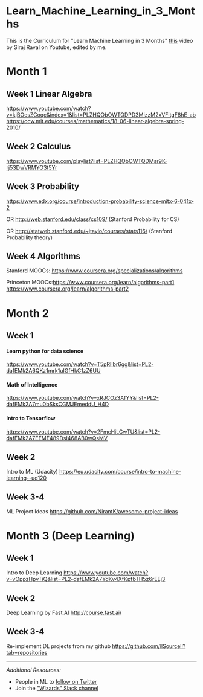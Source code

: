 # Learn_Machine_Learning_in_3_Months

This is the Curriculum for "Learn Machine Learning in 3 Months" [this](https://youtu.be/Cr6VqTRO1v0) video by Siraj Raval on Youtube, edited by me.

# Month 1

## Week 1 Linear Algebra
https://www.youtube.com/watch?v=kjBOesZCoqc&index=1&list=PLZHQObOWTQDPD3MizzM2xVFitgF8hE_ab
https://ocw.mit.edu/courses/mathematics/18-06-linear-algebra-spring-2010/
## Week 2 Calculus
https://www.youtube.com/playlist?list=PLZHQObOWTQDMsr9K-rj53DwVRMYO3t5Yr
## Week 3 Probability
https://www.edx.org/course/introduction-probability-science-mitx-6-041x-2

OR http://web.stanford.edu/class/cs109/ 
(Stanford Probability for CS)

OR http://statweb.stanford.edu/~jtaylo/courses/stats116/ 
(Stanford Probability theory)
## Week 4 Algorithms
Stanford MOOCs: https://www.coursera.org/specializations/algorithms

Princeton MOOCs:https://www.coursera.org/learn/algorithms-part1
                https://www.coursera.org/learn/algorithms-part2

# Month 2

## Week 1 
#### Learn python for data science
https://www.youtube.com/watch?v=T5pRlIbr6gg&list=PL2-dafEMk2A6QKz1mrk1uIGfHkC1zZ6UU
#### Math of Intelligence
https://www.youtube.com/watch?v=xRJCOz3AfYY&list=PL2-dafEMk2A7mu0bSksCGMJEmeddU_H4D
#### Intro to Tensorflow
https://www.youtube.com/watch?v=2FmcHiLCwTU&list=PL2-dafEMk2A7EEME489DsI468AB0wQsMV

## Week 2 
Intro to ML (Udacity)
https://eu.udacity.com/course/intro-to-machine-learning--ud120

## Week 3-4
ML Project Ideas
https://github.com/NirantK/awesome-project-ideas

# Month 3 (Deep Learning)

## Week 1 
Intro to Deep Learning
https://www.youtube.com/watch?v=vOppzHpvTiQ&list=PL2-dafEMk2A7YdKv4XfKpfbTH5z6rEEj3

## Week 2 
Deep Learning by Fast.AI
http://course.fast.ai/

## Week 3-4 
Re-implement DL projects from my github
https://github.com/llSourcell?tab=repositories

---

*Additional Resources:*   
- People in ML to [follow on Twitter](https://www.quora.com/Who-should-I-follow-on-Twitter-to-get-useful-and-reliable-machine-learning-information "Quora.com")
- Join the ["Wizards" Slack channel](http://wizards.herokuapp.com/ "Herokuapp.com")
